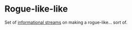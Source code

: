 # Rogue-like-like

Set of [informational streams](https://www.youtube.com/watch?v=FAg1NX8U_wk&list=PLrSk4Zi-IYGXCQtvlmsxkm4xJqmN9ZoQl) on making a rogue-like... sort of.
